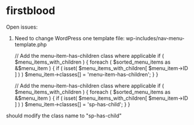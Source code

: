 # firstblood

Open issues:
1. Need to change WordPress one template file: wp-includes/nav-menu-template.php
	
	// Add the menu-item-has-children class where applicable
	if ( $menu_items_with_children ) {
		foreach ( $sorted_menu_items as &$menu_item ) {
			if ( isset( $menu_items_with_children[ $menu_item->ID ] ) )
				$menu_item->classes[] = 'menu-item-has-children';
		}
	}
	
	// Add the menu-item-has-children class where applicable
	if ( $menu_items_with_children ) {
		foreach ( $sorted_menu_items as &$menu_item ) {
			if ( isset( $menu_items_with_children[ $menu_item->ID ] ) )
				$menu_item->classes[] = 'sp-has-child';
		}
	}

should modify the class name to "sp-has-child"
